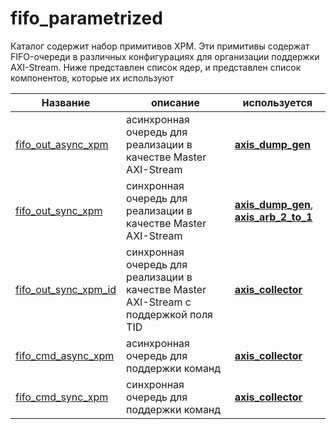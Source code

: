 # fifo_parametrized

Каталог содержит набор примитивов XPM. Эти примитивы содержат FIFO-очереди в различных конфигурациях для организации поддержки AXI-Stream.
Ниже представлен список ядер, и представлен список компонентов, которые их используют

Название | описание | используется 
---------|----------|-------------
[fifo_out_async_xpm](https://github.com/MasterPlayer/xilinx-vhdl/blob/master/fifo_parametrized/fifo_out_async_xpm/fifo_out_async_xpm.vhd) | асинхронная очередь для реализации в качестве Master AXI-Stream | [**axis_dump_gen**](https://github.com/MasterPlayer/xilinx-vhdl/tree/master/axis_infrastructure/axis_dump_gen)
[fifo_out_sync_xpm](https://github.com/MasterPlayer/xilinx-vhdl/blob/master/fifo_parametrized/fifo_out_sync_xpm/fifo_out_sync_xpm.vhd) | синхронная очередь для реализации в качестве Master AXI-Stream | [**axis_dump_gen**](https://github.com/MasterPlayer/xilinx-vhdl/tree/master/axis_infrastructure/axis_dump_gen), [**axis_arb_2_to_1**](https://github.com/MasterPlayer/xilinx-vhdl/tree/master/axis_infrastructure/axis_arb_2_to_1)
[fifo_out_sync_xpm_id](https://github.com/MasterPlayer/xilinx-vhdl/blob/master/fifo_parametrized/fifo_out_sync_xpm_id/fifo_out_sync_xpm_id.vhd) | синхронная очередь для реализации в качестве Master AXI-Stream с поддержкой поля TID | [**axis_collector**](https://github.com/MasterPlayer/xilinx-vhdl/tree/master/axis_infrastructure/axis_collector)
[fifo_cmd_async_xpm](https://github.com/MasterPlayer/xilinx-vhdl/blob/master/fifo_parametrized/fifo_cmd_async_xpm/fifo_cmd_async_xpm.vhd) | асинхронная очередь для поддержки команд | [**axis_collector**](https://github.com/MasterPlayer/xilinx-vhdl/tree/master/axis_infrastructure/axis_collector)
[fifo_cmd_sync_xpm](https://github.com/MasterPlayer/xilinx-vhdl/blob/master/fifo_parametrized/fifo_cmd_sync_xpm/fifo_cmd_sync_xpm.vhd) | синхронная очередь для поддержки команд | [**axis_collector**](https://github.com/MasterPlayer/xilinx-vhdl/tree/master/axis_infrastructure/axis_collector)